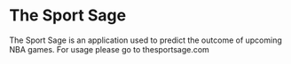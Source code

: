 # The Sport Sage
The Sport Sage is an application used to predict the outcome of upcoming NBA games.
For usage please go to thesportsage.com
